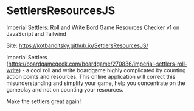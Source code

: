 # SettlersResourcesJS
Imperial Settlers: Roll and Write Bord Game Resources Checker v1 on JavaScript and Tailwind

Site: https://kotbanditsky.github.io/SettlersResourcesJS/

Imperial Settlers (https://boardgamegeek.com/boardgame/270836/imperial-settlers-roll-write) - a cool roll and write boardgame highly complicated by counting action points and resources. This online application will correct this misunderstanding and simplify your game, help you concentrate on the gameplay and not on counting your resources.

Make the settlers great again!

